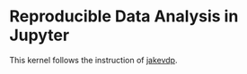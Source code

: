 # Reproducible Data Analysis in Jupyter
This kernel follows the instruction of [jakevdp](https://jakevdp.github.io/blog/2017/03/03/reproducible-data-analysis-in-jupyter/).
